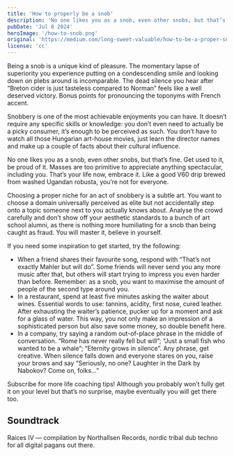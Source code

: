 ```yaml
---
title: 'How to properly be a snob'
description: 'No one likes you as a snob, even other snobs, but that’s fine. Get used to it, be proud of it. Masses are too primitive to appreciate anything spectacular, including you.'
pubDate: 'Jul 8 2024'
heroImage: '/how-to-snob.png'
original: 'https://medium.com/long-sweet-valuable/how-to-be-a-proper-snob-ce74abcbc737'
license: 'cc'
---
```


Being a snob is a unique kind of pleasure. The momentary lapse of superiority you experience putting on a condescending smile and looking down on plebs around is incomparable. The dead silence you hear after “Breton cider is just tasteless compared to Norman” feels like a well deserved victory. Bonus points for pronouncing the toponyms with French accent.

Snobbery is one of the most achievable enjoyments you can have. It doesn’t require any specific skills or knowledge: you don’t even need to actually be a picky consumer, it’s enough to be perceived as such. You don’t have to watch all those Hungarian art-house movies, just learn the director names and make up a couple of facts about their cultural influence.

No one likes you as a snob, even other snobs, but that’s fine. Get used to it, be proud of it. Masses are too primitive to appreciate anything spectacular, including you. That’s your life now, embrace it. Like a good V60 drip brewed from washed Ugandan robusta, you’re not for everyone.

Choosing a proper niche for an act of snobbery is a subtle art. You want to choose a domain universally perceived as elite but not accidentally step onto a topic someone next to you actually knows about. Analyse the crowd carefully and don’t show off your aesthetic standards to a bunch of art school alumni, as there is nothing more humiliating for a snob than being caught as fraud. You will master it, believe in yourself.

If you need some inspiration to get started, try the following:
* When a friend shares their favourite song, respond with “That’s not exactly Mahler but will do”. Some friends will never send you any more music after that, but others will start trying to impress you even harder than before. Remember: as a snob, you want to maximise the amount of people of the second type around you.
* In a restaurant, spend at least five minutes asking the waiter about wines. Essential words to use: tannins, acidity, first nose, cured leather. After exhausting the waiter’s patience, pucker up for a moment and ask for a glass of water. This way, you not only make an impression of a sophisticated person but also save some money, so double benefit here.
* In a company, try saying a random out-of-place phrase in the middle of conversation. “Rome has never really fell but will”; “Just a small fish who wanted to be a whale”; “Eternity grows in silence”. Any phrase, get creative. When silence falls down and everyone stares on you, raise your brows and say “Seriously, no one? Laughter in the Dark by Nabokov? Come on, folks…”

Subscribe for more life coaching tips! Although you probably won’t fully get it on your level but that’s no surprise, maybe eventually you will get there too.

## Soundtrack
Raices IV — compilation by Northallsen Records, nordic tribal dub techno for all digital pagans out there.
